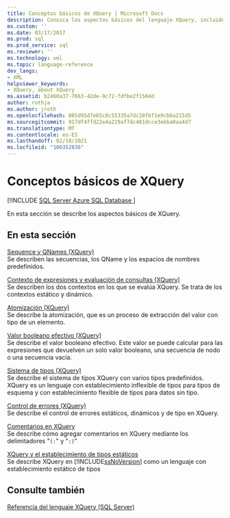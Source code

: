 ```yaml
---
title: Conceptos básicos de XQuery | Microsoft Docs
description: Conozca los aspectos básicos del lenguaje XQuery, incluidos Sequence y QNames, el contexto de la expresión, la atomización, el sistema de tipos, el control de errores y los comentarios.
ms.custom: ''
ms.date: 03/17/2017
ms.prod: sql
ms.prod_service: sql
ms.reviewer: ''
ms.technology: xml
ms.topic: language-reference
dev_langs:
- XML
helpviewer_keywords:
- XQuery, about XQuery
ms.assetid: b2460a37-7663-42de-9c72-fdfbe2f1504d
author: rothja
ms.author: jroth
ms.openlocfilehash: 085d95d7e65c8c55335a7dc28fbf1e9cb6a215d5
ms.sourcegitcommit: 917df4ffd22e4a229af7dc481dcce3ebba0aa4d7
ms.translationtype: MT
ms.contentlocale: es-ES
ms.lasthandoff: 02/10/2021
ms.locfileid: "100352836"
---
```

# <a name="xquery-basics"></a>Conceptos básicos de XQuery
[!INCLUDE [SQL Server Azure SQL Database ](../includes/applies-to-version/sqlserver.md)]

  En esta sección se describe los aspectos básicos de XQuery.  
  
## <a name="in-this-section"></a>En esta sección  
 [Sequence y QNames &#40;XQuery&#41;](../xquery/sequence-and-qnames-xquery.md)  
 Se describen las secuencias, los QName y los espacios de nombres predefinidos.  
  
 [Contexto de expresiones y evaluación de consultas &#40;XQuery&#41;](../xquery/expression-context-and-query-evaluation-xquery.md)  
 Se describen los dos contextos en los que se evalúa XQuery. Se trata de los contextos estático y dinámico.  
  
 [Atomización &#40;XQuery&#41;](../xquery/atomization-xquery.md)  
 Se describe la atomización, que es un proceso de extracción del valor con tipo de un elemento.  
  
 [Valor booleano efectivo &#40;XQuery&#41;](../xquery/effective-boolean-value-xquery.md)  
 Se describe el valor booleano efectivo. Este valor se puede calcular para las expresiones que devuelven un solo valor booleano, una secuencia de nodo o una secuencia vacía.  
  
 [Sistema de tipos &#40;XQuery&#41;](../xquery/type-system-xquery.md)  
 Se describe el sistema de tipos XQuery con varios tipos predefinidos. XQuery es un lenguaje con establecimiento inflexible de tipos para tipos de esquema y con establecimiento flexible de tipos para datos sin tipo.  
  
 [Control de errores &#40;XQuery&#41;](../xquery/error-handling-xquery.md)  
 Se describe el control de errores estáticos, dinámicos y de tipo en XQuery.  
  
 [Comentarios en XQuery](../xquery/comments-in-xquery.md)  
 Se describe cómo agregar comentarios en XQuery mediante los delimitadores "`(:`" y "`:)`"  
  
 [XQuery y el establecimiento de tipos estáticos](../xquery/xquery-and-static-typing.md)  
 Se describe XQuery en [!INCLUDE[ssNoVersion](../includes/ssnoversion-md.md)] como un lenguaje con establecimiento estático de tipos  
  
## <a name="see-also"></a>Consulte también  
 [Referencia del lenguaje XQuery &#40;SQL Server&#41;](../xquery/xquery-language-reference-sql-server.md)  
  
  
